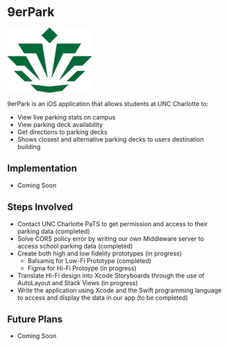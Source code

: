 # 9erPark
<img src = "https://github.com/jlthompson96/9erPark/blob/main/9erPark/Assets.xcassets/schoolLogogreen.imageset/schoolLogogreen.png?raw=true" alt="UNCC Logo" height="150px" />

9erPark is an iOS application that allows students at UNC Charlotte to:
* View live parking stats on campus
* View parking deck availability
* Get directions to parking decks
* Shows closest and alternative parking decks to users destination building

## Implementation
* Coming Soon

## Steps Involved
* Contact UNC Charlotte PaTS to get permission and access to their parking data (completed)
* Solve CORS policy error by writing our own Middleware server to access school parking data (completed)
* Create both high and low fidelity prototypes (in progress)
     * Balsamiq for Low-Fi Prototype (completed)
     * Figma for Hi-Fi Protoype (in progress)
* Translate Hi-Fi design into Xcode Storyboards through the use of AutoLayout and Stack Views (in progress)
* Write the application using Xcode and the Swift programming language to access and display the data in our app (to be completed)

## Future Plans
* Coming Soon
